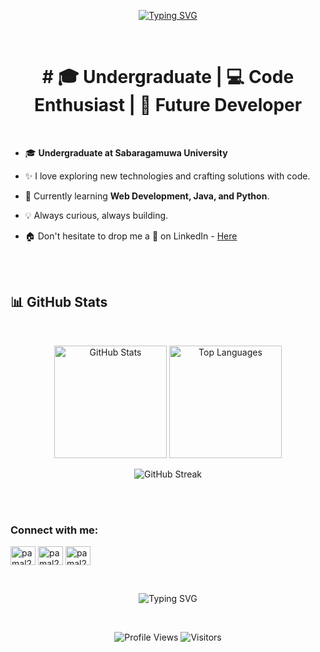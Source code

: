 <!-- Animated Typing Header -->
<p align="center">
  <a href="https://github.com/pamal29">
    <img src="https://readme-typing-svg.herokuapp.com?font=Fira+Code&weight=600&size=40&duration=4000&pause=1000&color=1DB954&center=true&vCenter=true&width=1000&lines=Hi%2C+I'm+Pamal!+Welcome+to+my+GitHub!" alt="Typing SVG" />
  </a>
</p>

<br/>
<h1 align="center">
  # 🎓 Undergraduate | 💻 Code Enthusiast | 🚀 Future Developer 
</h1>
<br/>

<!--Intro start-->

- 🎓 **Undergraduate at Sabaragamuwa University**
  
- ✨ I love exploring new technologies and crafting solutions with code.  

- 🌱 Currently learning **Web Development, Java, and Python**. 

- 💡 Always curious, always building. 

- 🏠 Don't hesitate to drop me a **👋** on LinkedIn - [Here](https://www.linkedin.com/in/pamal-pahasara-990ba2324)
<!--Intro end-->

<br/>
<br/>

## 📊 GitHub Stats  
<br/>
<p align="center">
  <img src="https://github-readme-stats.vercel.app/api?username=pamal29&show_icons=true&theme=radical" alt="GitHub Stats" height="180" />
  <img src="https://github-readme-stats.vercel.app/api/top-langs/?username=pamal29&layout=compact&theme=radical" alt="Top Languages" height="180" />
</p>
<p align="center">
  <img src="https://github-readme-streak-stats.herokuapp.com/?user=pamal29&theme=radical" alt="GitHub Streak" />
</p>

<br/>
<br/>
<h3 align="left">Connect with me:</h3>
<p align="left">
<a href="https://www.linkedin.com/in/pamal-pahasara-990ba2324" target="blank"><img align="center" src="https://raw.githubusercontent.com/rahuldkjain/github-profile-readme-generator/master/src/images/icons/Social/linked-in-alt.svg" alt="pamal29" height="30" width="40" /></a>
<a href="https://www.facebook.com/pamal.pehesara?mibextid=JRoKGi" target="blank"><img align="center" src="https://raw.githubusercontent.com/rahuldkjain/github-profile-readme-generator/master/src/images/icons/Social/facebook.svg" alt="pamal29" height="30" width="40" /></a>
<a href="https://www.instagram.com/pamal_329?igsh=MXRsZjlvdWtnZDVhcQ==" target="blank"><img align="center" src="https://raw.githubusercontent.com/rahuldkjain/github-profile-readme-generator/master/src/images/icons/Social/instagram.svg" alt="pamal29" height="30" width="40" /></a></p>

<br/>
 <p align="center">
  <img src="https://readme-typing-svg.herokuapp.com?font=Fira+Code&weight=700&size=28&duration=3000&pause=1000&color=1DB954&center=true&vCenter=true&width=800&lines=Code.+Debug.+Repeat." alt="Typing SVG"/>
</p>

<br/>

<p align="center">
  <img src="https://komarev.com/ghpvc/?username=pamal29&label=Profile%20Views&color=blueviolet&style=for-the-badge" alt="Profile Views" />
  <img src="https://img.shields.io/badge/Visitors-∞-brightgreen?style=for-the-badge&logo=github" alt="Visitors" />
</p>
